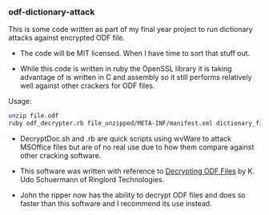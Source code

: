 ### odf-dictionary-attack

This is some code written as part of my final year project to run dictionary attacks against encrypted
ODF file.

* The code will be MIT licensed. When I have time to sort that stuff out.

* While this code is written in ruby the OpenSSL library it is taking advantage of is written in C and assembly so it still performs relatively well against other crackers for ODF files.  

Usage:

```bash
unzip file.odf
ruby odf_decrypter.rb file_unzipped/META-INF/manifest.xml dictionary_file TestFiles/blowfish_unzipped/content.xml 
```

* DecryptDoc.sh and .rb are quick scripts using wvWare to attack MSOffice files but are of no real use due to how them compare against other cracking software.

* This software was written with reference to [Decrypting ODF Files](http://ringlord.com/dl/Decrypting%20ODF%20Files.pdf) by K. Udo Schuermann of Ringlord Technologies.

* John the ripper now has the ability to decrypt ODF files and does so faster than this software and I recommend its use instead.